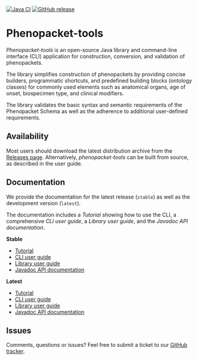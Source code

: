 [![Java CI](https://github.com/phenopackets/phenopacket-tools/workflows/Java%20CI/badge.svg)](https://github.com/phenopackets/phenopacket-tools/actions/workflows/main.yml)
[![GitHub release](https://img.shields.io/github/release/phenopackets/phenopacket-tools.svg)](https://github.com/phenopackets/phenopacket-tools/releases)

# Phenopacket-tools

*Phenopacket-tools* is an open-source Java library and command-line interface (CLI) application for construction, conversion, 
and validation of phenopackets. 

The library simplifies construction of phenopackets by providing concise builders, 
programmatic shortcuts, and predefined building blocks (ontology classes) for commonly used elements 
such as anatomical organs, age of onset, biospecimen type, and clinical modifiers. 

The library validates the basic syntax and semantic requirements of the Phenopacket Schema as well 
as the adherence to additional user-defined requirements. 

## Availability

Most users should download the latest distribution archive from the [Releases page](https://github.com/phenopackets/phenopacket-tools/releases).
Alternatively, *phenopacket-tools* can be built from source, as described in the user guide.

## Documentation

We provide the documentation for the latest release (`stable`) as well as the development version (`latest`).  

The documentation includes a *Tutorial* showing how to use the CLI, a comprehensive *CLI user guide*, 
a *Library user guide*, and the *Javadoc API documentation*.

**Stable**
- [Tutorial](http://phenopackets.org/phenopacket-tools/stable/tutorial.html)
- [CLI user guide](http://phenopackets.org/phenopacket-tools/stable/cli.html)
- [Library user guide](http://phenopackets.org/phenopacket-tools/stable)
- [Javadoc API documentation](http://phenopackets.org/phenopacket-tools/stable/apidocs)

**Latest**
- [Tutorial](http://phenopackets.org/phenopacket-tools/latest/tutorial.html)
- [CLI user guide](http://phenopackets.org/phenopacket-tools/latest/cli.html)
- [Library user guide](http://phenopackets.org/phenopacket-tools/latest)
- [Javadoc API documentation](http://phenopackets.org/phenopacket-tools/latest/apidocs)

## Issues

Comments, questions or issues? Feel free to submit a ticket to our [GitHub tracker](https://github.com/phenopackets/phenopacket-tools/issues).
